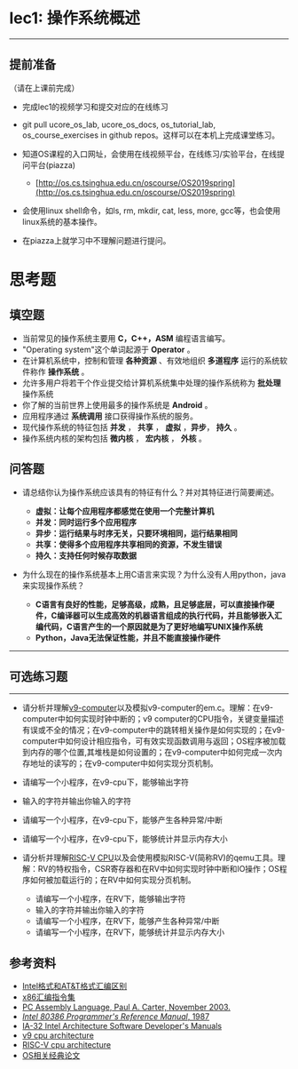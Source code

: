 # lec1: 操作系统概述

---

## **提前准备**

（请在上课前完成）

* 完成lec1的视频学习和提交对应的在线练习
* git pull ucore\_os\_lab, ucore\_os\_docs, os\_tutorial\_lab, os\_course\_exercises in github repos。这样可以在本机上完成课堂练习。
* 知道OS课程的入口网址，会使用在线视频平台，在线练习/实验平台，在线提问平台\(piazza\)
  * [http://os.cs.tsinghua.edu.cn/oscourse/OS2019spring](http://os.cs.tsinghua.edu.cn/oscourse/OS2019spring)


* 会使用linux shell命令，如ls, rm, mkdir, cat, less, more, gcc等，也会使用linux系统的基本操作。
* 在piazza上就学习中不理解问题进行提问。



# 思考题

## 填空题

* 当前常见的操作系统主要用 **C，C++，ASM** 编程语言编写。
* "Operating system"这个单词起源于 **Operator** 。
* 在计算机系统中，控制和管理 **各种资源** 、有效地组织 **多道程序** 运行的系统软件称作 **操作系统** 。
* 允许多用户将若干个作业提交给计算机系统集中处理的操作系统称为 **批处理** 操作系统
* 你了解的当前世界上使用最多的操作系统是 **Android** 。
* 应用程序通过 **系统调用** 接口获得操作系统的服务。
* 现代操作系统的特征包括 **并发** ， **共享** ， **虚拟** ，**异步**， **持久** 。
* 操作系统内核的架构包括 **微内核** ， **宏内核** ， **外核** 。


## 问答题

- 请总结你认为操作系统应该具有的特征有什么？并对其特征进行简要阐述。

  - **虚拟：让每个应用程序都感觉在使用一个完整计算机**
  - **并发：同时运行多个应用程序**
  - **异步：运行结果与时序无关，只要环境相同，运行结果相同**
  - **共享：使得多个应用程序共享相同的资源，不发生错误**
  - **持久：支持任何时候存取数据**

- 为什么现在的操作系统基本上用C语言来实现？为什么没有人用python，java来实现操作系统？

  - **C语言有良好的性能，足够高级，成熟，且足够底层，可以直接操作硬件，C编译器可以生成高效的机器语言组成的执行代码，并且能够嵌入汇编代码，C语言产生的一个原因就是为了更好地编写UNIX操作系统**
  - **Python，Java无法保证性能，并且不能直接操作硬件**
  
---

## 可选练习题

---

- 请分析并理解[v9\-computer](https://github.com/chyyuu/os_tutorial_lab/blob/master/v9_computer/docs/v9_computer.md)以及模拟v9\-computer的em.c。理解：在v9\-computer中如何实现时钟中断的；v9 computer的CPU指令，关键变量描述有误或不全的情况；在v9\-computer中的跳转相关操作是如何实现的；在v9\-computer中如何设计相应指令，可有效实现函数调用与返回；OS程序被加载到内存的哪个位置,其堆栈是如何设置的；在v9\-computer中如何完成一次内存地址的读写的；在v9\-computer中如何实现分页机制。


- 请编写一个小程序，在v9-cpu下，能够输出字符


- 输入的字符并输出你输入的字符


- 请编写一个小程序，在v9-cpu下，能够产生各种异常/中断


- 请编写一个小程序，在v9-cpu下，能够统计并显示内存大小



- 请分析并理解[RISC-V CPU](http://www.riscvbook.com/chinese/)以及会使用模拟RISC\-V(简称RV)的qemu工具。理解：RV的特权指令，CSR寄存器和在RV中如何实现时钟中断和IO操作；OS程序如何被加载运行的；在RV中如何实现分页机制。
  - 请编写一个小程序，在RV下，能够输出字符
  - 输入的字符并输出你输入的字符
  - 请编写一个小程序，在RV下，能够产生各种异常/中断
  - 请编写一个小程序，在RV下，能够统计并显示内存大小

## 参考资料
 - [Intel格式和AT&T格式汇编区别](http://www.cnblogs.com/hdk1993/p/4820353.html)
 - [x86汇编指令集  ](http://hiyyp1234.blog.163.com/blog/static/67786373200981811422948/)
 - [PC Assembly Language, Paul A. Carter, November 2003.](https://pdos.csail.mit.edu/6.828/2016/readings/pcasm-book.pdf)
 - [*Intel 80386 Programmer's Reference Manual*, 1987](https://pdos.csail.mit.edu/6.828/2016/readings/i386/toc.htm)
 - [IA-32 Intel Architecture Software Developer's Manuals](http://www.intel.com/content/www/us/en/processors/architectures-software-developer-manuals.html)
 - [v9 cpu architecture](https://github.com/chyyuu/os_tutorial_lab/blob/master/v9_computer/docs/v9_computer.md)
 - [RISC-V cpu architecture](http://www.riscvbook.com/chinese/)
 - [OS相关经典论文](https://github.com/chyyuu/aos_course_info/blob/master/readinglist.md)
